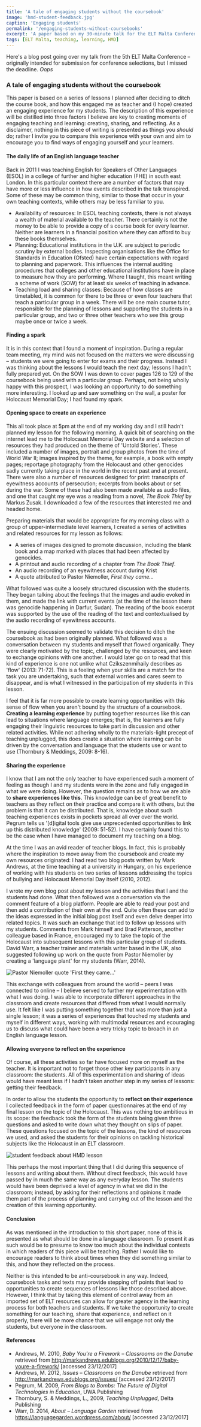 ```yaml
---
title: 'A tale of engaging students without the coursebook'
image: 'hmd-student-feedback.jpg'
caption: 'Engaging students'
permalink: '/engaging-students-without-coursebooks'
excerpt: 'A paper based on my 30-minute talk for the ELT Malta Conference held in Valletta in October 2016.'
tags: [ELT Malta, teaching, learning, HMD]
---
```

Here's a blog post going over my talk from the 5th ELT Malta Conference – originally intended for submission for conference selections, but I missed the deadline. *Oops*
<!--more-->

### A tale of engaging students without the coursebook

This paper is based on a series of lessons I planned after deciding to ditch the course book, and how this engaged me as teacher and (I hope) created an engaging experience for my students. The description of this experience will be distilled into three factors I believe are key to creating moments of engaging teaching and learning: creating, sharing, and reflecting. As a disclaimer, nothing in this piece of writing is presented as things you *should* do; rather I invite you to compare this experience with your own and aim to encourage you to find ways of engaging yourself and your learners.

#### The daily life of an English language teacher

Back in 2011 I was teaching English for Speakers of Other Languages (ESOL) in a college of further and higher education (FHE) in south east London. In this particular context there are a number of factors that may have more or less influence in how events described in the talk transpired. Some of these may be common thing, similar to those that occur in your own teaching contexts, while others may be less familiar to you.

* Availability of resources: In ESOL teaching contexts, there is not always a wealth of material available to the teacher. There certainly is not the money to be able to provide a copy of s course book for every learner. Neither are learners in a financial position where they can afford to buy these books themselves.
* Planning: Educational institutions in the U.K. are subject to periodic scrutiny by external bodies. Inspecting organisations like the Office for Standards in Education (Ofsted) have certain expectations with regard to planning and paperwork. This influences the internal auditing procedures that colleges and other educational institutions have in place to measure how they are performing. Where I taught, this meant writing a scheme of work (SOW) for at least six weeks of teaching in advance.
* Teaching load and sharing classes: Because of how classes are timetabled, it is common for there to be three or even four teachers that teach a particular group in a week. There will be one main course tutor, responsible for the planning of lessons and supporting the students in a particular group, and two or three other teachers who see this group maybe once or twice a week.

#### Finding a spark

It is in this context that I found a moment of inspiration. During a regular team meeting, my mind was not focused on the matters we were discussing – students we were going to enter for exams and their progress. Instead I was thinking about the lessons I would teach the next day; lessons I hadn't fully prepared yet. On the SOW I was down to cover pages 126 to 129 of the coursebook being used with a particular group. Perhaps, not being wholly happy with this prospect, I was looking an opportunity to do something more interesting. I looked up and saw something on the wall, a poster for Holocaust Memorial Day; I had found my spark.

#### Opening space to create an experience

This all took place at 5pm at the end of my working day and I still hadn't planned my lesson for the following morning. A quick bit of searching on the internet lead me to the Holocaust Memorial Day website and a selection of resources they had produced on the theme of 'Untold Stories'. These included a number of images, portrait and group photos from the time of World War II; images inspired by the theme, for example, a book with empty pages; reportage photography from the Holocaust and other genocides sadly currently taking place in the world in the recent past and at present. There were also a number of resources designed for print: transcripts of eyewitness accounts of persecution; excerpts from books about or set during the war. Some of these had also been made available as audio files, and one that caught my eye was a reading from a novel, *The Book Thief* by Markus Zusak. I downloaded a few of the resources that interested me and headed home.

Preparing materials that would be appropriate for my morning class with a group of upper-intermediate level learners, I created a series of activities and related resources for my lesson as follows:

* A series of images designed to promote discussion, including the blank book and a map marked with places that had been affected by genocides.
* A printout and audio recording of a chapter from *The Book Thief*.
* An audio recording of an eyewitness account during Krist
* A quote attributed to Pastor Niemoller, *First they came...*

What followed was quite a loosely structured discussion with the students. They began talking about the feelings that the images and audio evoked in them, and made the link with current events (at the time of the lesson there was genocide happening in Darfur, Sudan). The reading of the book excerpt was supported by the use of the reading of the text and contextualised by the audio recording of eyewitness accounts.

The ensuing discussion seemed to validate this decision to ditch the coursebook as had been originally planned. What followed was a conversation between my students and myself that flowed organically. They were clearly motivated by the topic, challenged by the resources, and keen to exchange opinions with one another. I would later go on to read that this kind of experience is one not unlike what Czikszenmihaily describes as 'flow' (2013: 71-72). This is a feeling when your skills are a match for the task you are undertaking, such that external worries and cares seem to disappear, and is what I witnessed in the participation of my students in this lesson.

I feel that it is far more possible to create learning opportunities with this sense of flow when you aren't bound by the structure of a coursebook. **Creating a learning experience** by putting together resources like this can lead to situations where language emerges; that is, the learners are fully engaging their linguistic resources to take part in discussion and other related activities. While not adhering wholly to the materials-light precept of teaching unplugged, this does create a situation where learning can be driven by the conversation and language that the students use or want to use (Thornbury & Meddings, 2009: 8-16).

#### Sharing the experience

I know that I am not the only teacher to have experienced such a moment of feeling as though I and my students were in the zone and fully engaged in what we were doing. However, the question remains as to how we are able to **share experiences like this**. This knowledge can be of great benefit to teachers as they reflect on their practice and compare it with others, but the problem is that it can be distributed. That is, knowledge about such teaching experiences exists in pockets spread all over over the world. Pegrum tells us '[d]igital tools give use unprecedented opportunities to link up this distributed knowledge' (2009: 51-52). I have certainly found this to be the case when I have managed to document my teaching on a blog.

At the time I was an avid reader of teacher blogs. In fact, this is probably where the inspiration to move away from the coursebook and create my own resources originated: I had read two blog posts written by Mark Andrews, at the time teaching at a university in Hungary, on his experience of working with his students on two series of lessons addressing the topics of bullying and Holocaust Memorial Day itself (2010, 2012).

I wrote my own blog post about my lesson and the activities that I and the students had done. What then followed was a conversation via the comment feature of a blog platform. People are able to read your post and then add a contribution of their own at the end. Quite often these can add to the ideas expressed in the initial blog post itself and even delve deeper into related topics. It was such an exchange that led to follow up lessons with my students. Comments from Mark himself and Brad Patterson, another colleague based in France, encouraged my to take the topic of the Holocaust into subsequent lessons with this particular group of students. David Warr, a teacher trainer and materials writer based in the UK, also suggested following up work on the quote from Pastor Niemoller by creating a 'language plant' for my students (Warr, 2014).

![Pastor Niemoller quote 'First they came...'][niemoller]

This exchange with colleagues from around the world – peers I was connected to online – I believe served to further my experimentation with what I was doing. I was able to incorporate different approaches in the classroom and create resources that differed from what I would normally use. It felt like I was putting something together that was more than just a single lesson; it was a series of experiences that touched my students and myself in different ways, working with multimodal resources and ecouraging us to discuss what could have been a very tricky topic to broach in an English language lesson.

#### Allowing everyone to reflect on the experience

Of course, all these activities so far have focused more on myself as the teacher. It is important not to forget those other key participants in any classroom: the students. All of this experimentation and sharing of ideas would have meant less if I hadn't taken another step in my series of lessons: getting their feedback.

In order to allow the students the opportunity to **reflect on their experience** I collected feedback in the form of paper questionnaires at the end of my final lesson on the topic of the Holocaust. This was nothing too ambitious in its scope: the feedback took the form of the students being given three questions and asked to write down what they thought on slips of paper. These questions focused on the topic of the lessons, the kind of resources we used, and asked the students for their opinions on tackling historical subjects like the Holocaust in an ELT classroom.

![student feedback about HMD lesson][feedback]

This perhaps the most important thing that I did during this sequence of lessons and writing about them. Without direct feedback, this would have passed by in much the same way as any everyday lesson. The students would have been deprived a level of agency in what we did in the classroom; instead, by asking for their reflections and opinions it made them part of the process of planning and carrying out of the lesson and the creation of this learning opportunity.

#### Conclusion

As was mentioned in the introduction to this short paper, none of this is presented as what should be done in a language classroom. To present it as such would be to presume to know too much about the individual contexts in which readers of this piece will be teaching. Rather I would like to encourage readers to think about times when they did something similar to this, and how they reflected on the process.

Neither is this intended to be anti-coursebook in any way. Indeed, coursebook tasks and texts may provide stepping off points that lead to opportunities to create sequences of lessons like those described above. However, I think that by taking this element of control away from an imported set of ELT resources can allow for greater agency in the learning process for both teachers and students. If we take the opportunity to create something for our teaching, share that experience, and reflect on it properly, there will be more chance that we will engage not only the students, but everyone in the classroom.

#### References

- Andrews, M. 2010, *Baby You're a Firework – Classrooms on the Danube* retrieved from http://markandrews.edublogs.org/2010/12/17/baby-youre-a-firework/ [accessed 23/12/2017]
- Andrews, M. 2012, *Issues – Classrooms on the Danube* retrieved from http://markandrews.edublogs.org/issues/ [accessed 23/12/2017]
- Pegrum, M. 2009, *From Blogs to Bombs: The Future of Digital Technologies in Education*, UWA Publishing
- Thornbury, S. & Meddings, L., 2009, *Teaching Unplugged*, Delta Publishing
- Warr, D. 2014, *About – Language Garden* retrieved from https://languagegarden.wordpress.com/about/ [accessed 23/12/2017]

[niemoller]: https://github.com/mikejharrison/mikes-notes/blob/gh-pages/images/niemoller-quote.jpg "First they came"
[feedback]: https://github.com/mikejharrison/mikes-notes/blob/gh-pages/images/hmd-student-feedback.jpg "Student feedback about the lesson"
